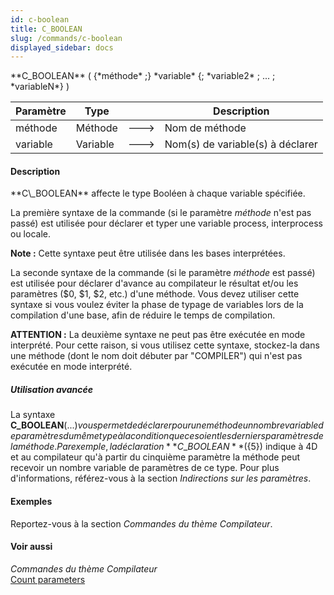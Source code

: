 ```yaml
---
id: c-boolean
title: C_BOOLEAN
slug: /commands/c-boolean
displayed_sidebar: docs
---
```


<!--REF #_command_.C_BOOLEAN.Syntax-->**C_BOOLEAN** ( {*méthode* ;} *variable* {; *variable2* ; ... ; *variableN*} )<!-- END REF-->
<!--REF #_command_.C_BOOLEAN.Params-->
| Paramètre | Type |  | Description |
| --- | --- | --- | --- |
| méthode | Méthode | &#x1F852; | Nom de méthode |
| variable | Variable | &#x1F852; | Nom(s) de variable(s) à déclarer |

<!-- END REF-->

#### Description 

<!--REF #_command_.C_BOOLEAN.Summary-->**C\_BOOLEAN** affecte le type Booléen à chaque variable spécifiée.<!-- END REF-->

La première syntaxe de la commande (si le paramètre *méthode* n'est pas passé) est utilisée pour déclarer et typer une variable process, interprocess ou locale. 

**Note :** Cette syntaxe peut être utilisée dans les bases interprétées.

La seconde syntaxe de la commande (si le paramètre *méthode* est passé) est utilisée pour déclarer d'avance au compilateur le résultat et/ou les paramètres ($0, $1, $2, etc.) d'une méthode. Vous devez utiliser cette syntaxe si vous voulez éviter la phase de typage de variables lors de la compilation d'une base, afin de réduire le temps de compilation.

**ATTENTION :** La deuxième syntaxe ne peut pas être exécutée en mode interprété. Pour cette raison, si vous utilisez cette syntaxe, stockez-la dans une méthode (dont le nom doit débuter par "COMPILER") qui n'est pas exécutée en mode interprété.

##### Utilisation avancée 

La syntaxe **C\_BOOLEAN**(${...}) vous permet de déclarer pour une méthode un nombre variable de paramètres du même type à la condition que ce soient les derniers paramètres de la méthode. Par exemple, la déclaration **C\_BOOLEAN**(${5}) indique à 4D et au compilateur qu'à partir du cinquième paramètre la méthode peut recevoir un nombre variable de paramètres de ce type. Pour plus d'informations, référez-vous à la section *Indirections sur les paramètres*.

#### Exemples 

Reportez-vous à la section *Commandes du thème Compilateur*.

#### Voir aussi 

*Commandes du thème Compilateur*  
[Count parameters](count-parameters.md)  